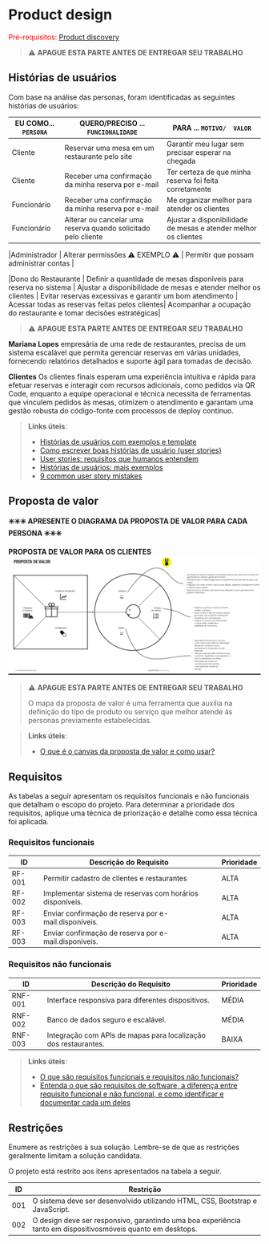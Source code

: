 # Product design

<span style="color:red">Pré-requisitos: <a href="02-Product-discovery.md"> Product discovery</a></span>


> ⚠️ **APAGUE ESTA PARTE ANTES DE ENTREGAR SEU TRABALHO**




## Histórias de usuários

Com base na análise das personas, foram identificadas as seguintes histórias de usuários:

|EU COMO... `PERSONA`| QUERO/PRECISO ... `FUNCIONALIDADE` |PARA ... `MOTIVO/  VALOR`                 |
|--------------------|------------------------------------|----------------------------------------|
|Cliente| Reservar uma mesa em um restaurante pelo site|  Garantir meu lugar sem precisar esperar na chegada               |
|Cliente| Receber uma confirmação da minha reserva por e-mail |   Ter certeza de que minha reserva foi feita corretamente              |
| Funcionário| Receber uma confirmação da minha reserva por e-mail |    Me organizar melhor para atender os clientes              | 
| Funcionário| Alterar ou cancelar uma reserva quando solicitado pelo cliente |   Ajustar a disponibilidade de mesas e atender melhor os clientes        | 
 
|Administrador       | Alterar permissões        ⚠️ EXEMPLO ⚠️         | Permitir que possam administrar contas |

|Dono do Restaurante |  Definir a quantidade de mesas disponíveis para reserva no sistema |   Ajustar a disponibilidade de mesas e atender melhor os clientes        |  Evitar reservas excessivas e garantir um bom atendimento | Acessar todas as reservas feitas pelos clientes| Acompanhar a ocupação do restaurante e tomar decisões estratégicas|
 




> ⚠️ **APAGUE ESTA PARTE ANTES DE ENTREGAR SEU TRABALHO**

**Mariana Lopes**  empresária de uma rede de restaurantes, precisa de um sistema escalável que permita gerenciar reservas em várias unidades, fornecendo relatórios detalhados e suporte ágil para tomadas de decisão. 

**Clientes** Os clientes finais esperam uma experiência intuitiva e rápida para efetuar reservas e interagir com recursos adicionais, como pedidos via QR Code, enquanto a equipe operacional e técnica necessita de ferramentas que vinculem pedidos às mesas, otimizem o atendimento e garantam uma gestão robusta do código-fonte com processos de deploy contínuo.

> **Links úteis**:
> - [Histórias de usuários com exemplos e template](https://www.atlassian.com/br/agile/project-management/user-stories)
> - [Como escrever boas histórias de usuário (user stories)](https://medium.com/vertice/como-escrever-boas-users-stories-hist%C3%B3rias-de-usu%C3%A1rios-b29c75043fac)
> - [User stories: requisitos que humanos entendem](https://www.luiztools.com.br/post/user-stories-descricao-de-requisitos-que-humanos-entendem/)
> - [Histórias de usuários: mais exemplos](https://www.reqview.com/doc/user-stories-example.html)
> - [9 common user story mistakes](https://airfocus.com/blog/user-story-mistakes/)


## Proposta de valor



**✳️✳️✳️ APRESENTE O DIAGRAMA DA PROPOSTA DE VALOR PARA CADA PERSONA ✳️✳️✳️**

**PROPOSTA DE VALOR PARA OS CLIENTES**
![Images](images/Proposta%20de%20Valor.png)



> ⚠️ **APAGUE ESTA PARTE ANTES DE ENTREGAR SEU TRABALHO**
>
> O mapa da proposta de valor é uma ferramenta que auxilia na definição do tipo de produto ou serviço que melhor atende às personas previamente estabelecidas.


> **Links úteis**:
> - [O que é o canvas da proposta de valor e como usar?](https://www.youtube.com/watch?v=Iqb-8Q_eiiA)

## Requisitos

As tabelas a seguir apresentam os requisitos funcionais e não funcionais que detalham o escopo do projeto. Para determinar a prioridade dos requisitos, aplique uma técnica de priorização e detalhe como essa técnica foi aplicada.

### Requisitos funcionais

| ID     | Descrição do Requisito                                   | Prioridade |
| ------ | ---------------------------------------------------------- | ---------- |
| RF-001 | Permitir cadastro de clientes e restaurantes |         ALTA       |
| RF-002 | Implementar sistema de reservas com horários disponíveis. | ALTA     |
| RF-003 | Enviar confirmação de reserva por e-mail.disponíveis. | ALTA     |
| RF-003 | Enviar confirmação de reserva por e-mail.disponíveis. | ALTA   |

### Requisitos não funcionais

| ID      | Descrição do Requisito                                                              | Prioridade |
| ------- | ------------------------------------------------------------------------------------- | ---------- |
| RNF-001 | Interface responsiva para diferentes dispositivos.| MÉDIA     |
| RNF-002 | Banco de dados seguro e escalável.| MÉDIA     |
| RNF-003 |Integração com APIs de mapas para localização dos restaurantes.| BAIXA      |

>

> **Links úteis**:
> - [O que são requisitos funcionais e requisitos não funcionais?](https://codificar.com.br/requisitos-funcionais-nao-funcionais/)
> - [Entenda o que são requisitos de software, a diferença entre requisito funcional e não funcional, e como identificar e documentar cada um deles](https://analisederequisitos.com.br/requisitos-funcionais-e-requisitos-nao-funcionais-o-que-sao/)


## Restrições

Enumere as restrições à sua solução. Lembre-se de que as restrições geralmente limitam a solução candidata.

O projeto está restrito aos itens apresentados na tabela a seguir.

|ID| Restrição                                             |
|--|-------------------------------------------------------|
|001|  O sistema deve ser desenvolvido utilizando HTML, CSS, Bootstrap e JavaScript.| 
|002| O design deve ser responsivo, garantindo uma boa experiência tanto em dispositivosmóveis quanto em desktops.  |